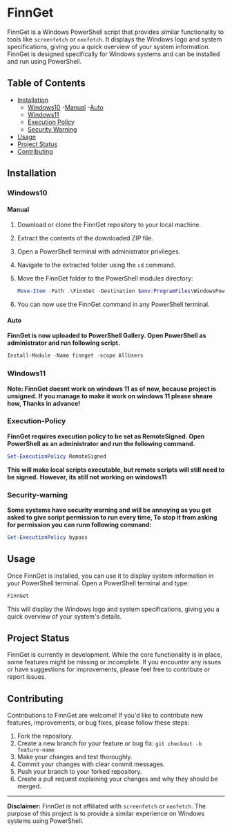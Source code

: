 # FinnGet

   FinnGet is a Windows PowerShell script that provides similar functionality to tools like `screenfetch` or `neofetch`.
   It displays the Windows logo and system specifications, giving you a quick overview of your system information.
   FinnGet is designed specifically for Windows systems and can be installed and run using PowerShell.

## Table of Contents

   - [Installation](#installation)
      - [Windows10](#windows10)
         -[Manual](#manual)
         -[Auto](#auto)
      - [Windows11](#windows11)
      - [Execution Policy](#execution-policy)
      - [Security Warning](#security-warning)
   - [Usage](#usage)
   - [Project Status](#project-status)
   - [Contributing](#contributing)

## Installation

   ### Windows10

   #### Manual

   1. Download or clone the FinnGet repository to your local machine.
   2. Extract the contents of the downloaded ZIP file.
   3. Open a PowerShell terminal with administrator privileges.
   4. Navigate to the extracted folder using the `cd` command.
   5. Move the FinnGet folder to the PowerShell modules directory:

      ```powershell
      Move-Item -Path .\FinnGet -Destination $env:ProgramFiles\WindowsPowerShell\Modules
      ```
   6. You can now use the FinnGet command in any PowerShell terminal.
   
   #### Auto

   **FinnGet is now uploaded to PowerShell Gallery. Open PowerShell as administrator and run following script.**

   ```powershell
   Install-Module -Name finnget -scope AllUsers
   ```
   
   ### Windows11

   **Note: FinnGet doesnt work on windows 11 as of now, because project is unsigned.**
   **If you manage to make it work on windows 11 please sheare how, Thanks in advance!**

   
   ### Execution-Policy

   **FinnGet requires execution policy to be set as RemoteSigned. Open PowerShell as an administrator and run the following command.**
   ```powershell
   Set-ExecutionPolicy RemoteSigned
   ```
   **This will make local scripts executable, but remote scripts will still need to be signed.**
   **However, its still not working on windows11**

   ### Security-warning
   
   **Some systems have security warning and will be annoying as you get asked to give script permission to run every time, To stop it from asking for permission you can runn following command:**
   ```powershell
   Set-ExecutionPolicy bypass
   ```

## Usage

   Once FinnGet is installed, you can use it to display system information in your PowerShell terminal. Open a PowerShell terminal and type:

   ```powershell
   FinnGet
   ```

   This will display the Windows logo and system specifications, giving you a quick overview of your system's details.

## Project Status

   FinnGet is currently in development. While the core functionality is in place, some features might be missing or incomplete. If you encounter any issues or have suggestions for improvements, please feel free to contribute or report issues.

## Contributing

   Contributions to FinnGet are welcome! If you'd like to contribute new features, improvements, or bug fixes, please follow these steps:

   1. Fork the repository.
   2. Create a new branch for your feature or bug fix: `git checkout -b feature-name`
   3. Make your changes and test thoroughly.
   4. Commit your changes with clear commit messages.
   5. Push your branch to your forked repository.
   6. Create a pull request explaining your changes and why they should be merged.

---

**Disclaimer:** FinnGet is not affiliated with `screenfetch` or `neofetch`. The purpose of this project is to provide a similar experience on Windows systems using PowerShell.